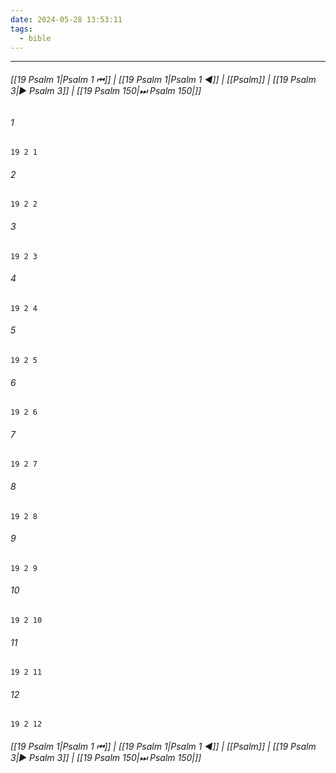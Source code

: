 ```yaml
---
date: 2024-05-28 13:53:11
tags:
  - bible
---
```

___

###### [[19 Psalm 1|Psalm 1 ⏮]] | [[19 Psalm 1|Psalm 1 ◀]] | [[Psalm]] | [[19 Psalm 3|▶ Psalm 3]] | [[19 Psalm 150|⏭ Psalm 150|]]

###### 1
``` verse
19 2 1 
```
###### 2
``` verse
19 2 2 
```
###### 3
``` verse
19 2 3 
```
###### 4
``` verse
19 2 4 
```
###### 5
``` verse
19 2 5 
```
###### 6
``` verse
19 2 6 
```
###### 7
``` verse
19 2 7 
```
###### 8
``` verse
19 2 8 
```
###### 9
``` verse
19 2 9 
```
###### 10
``` verse
19 2 10 
```
###### 11
``` verse
19 2 11 
```
###### 12
``` verse
19 2 12 
```

###### [[19 Psalm 1|Psalm 1 ⏮]] | [[19 Psalm 1|Psalm 1 ◀]] | [[Psalm]] | [[19 Psalm 3|▶ Psalm 3]] | [[19 Psalm 150|⏭ Psalm 150|]]

